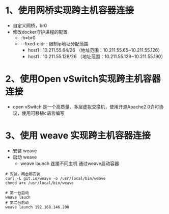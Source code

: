 # 1、使用网桥实现跨主机容器连接
- 自定义网桥，br0
- 修改docker守护进程的配置
  - -b=br0
  - --fixed-cidr : 限制ip地址分配范围
    - host1 : 10.211.55.64/26 （地址范围：10.211.55.65~10.211.55.126）
    - host1 : 10.211.55.128/26 （地址范围：10.211.55.129~10.211.55.190）

# 2、使用Open vSwitch实现跨主机容器连接
- open vSwitch 是一个高质量、多层虚拟交换机，使用开源Apache2.0许可协议，使用可移植c语言编写


# 3、使用 weave 实现跨主机容器连接
- 安装 weave
- 启动 weave
  - weave launch
连接不同主机
通过weave启动容器

```
# 安装，两台都安装
curl -L git.io/weave -o /usr/local/bin/weave
chmod a+x /usr/local/bin/weave

# 第一台启动
weave lauch
# 第二台启动
weave launch 192.168.146.200
```
